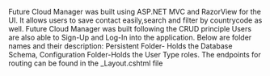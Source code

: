 Future Cloud Manager was built using ASP.NET MVC and RazorView for the UI. It allows users to save contact easily,search and filter by countrycode as well.
Future Cloud Manager was built following the CRUD principle
Users are also able to Sign-Up and Log-In into the application.
Below are folder names and their description:
Persistent Folder- Holds the Database Schema, Configuration Folder-Holds the User Type roles.
The endpoints for routing can be found in the _Layout.cshtml file
